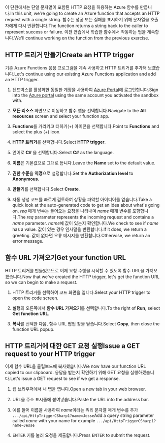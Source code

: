 <span data-ttu-id="5d7e1-101">이 단원에서는 단일 문자열이 포함된 HTTP 요청을 허용하는 Azure 함수를 만듭니다.</span><span class="sxs-lookup"><span data-stu-id="5d7e1-101">In this unit, we're going to create an Azure function that accepts an HTTP request with a single string.</span></span> <span data-ttu-id="5d7e1-102">함수는 성공 또는 실패를 표시하기 위해 문자열을 호출자에게 다시 반환합니다.</span><span class="sxs-lookup"><span data-stu-id="5d7e1-102">The function returns a string back to the caller to represent success or failure.</span></span> <span data-ttu-id="5d7e1-103">이전 연습에서 학습한 함수에서 작동하는 법을 계속합니다.</span><span class="sxs-lookup"><span data-stu-id="5d7e1-103">We'll continue working on the function from the previous exercise.</span></span>

## <a name="create-an-http-trigger"></a><span data-ttu-id="5d7e1-104">HTTP 트리거 만들기</span><span class="sxs-lookup"><span data-stu-id="5d7e1-104">Create an HTTP trigger</span></span>

<span data-ttu-id="5d7e1-105">기존 Azure Functions 응용 프로그램을 계속 사용하고 HTTP 트리거를 추가해 보겠습니다.</span><span class="sxs-lookup"><span data-stu-id="5d7e1-105">Let's continue using our existing Azure Functions application and add an HTTP trigger.</span></span>

1. <span data-ttu-id="5d7e1-106">샌드박스를 활성화한 동일한 계정을 사용하여 [Azure Portal](https://portal.azure.com/learn.docs.microsoft.com?azure-portal=true)에 로그인합니다.</span><span class="sxs-lookup"><span data-stu-id="5d7e1-106">Sign into the [Azure portal](https://portal.azure.com/learn.docs.microsoft.com?azure-portal=true) using the same account you activated the sandbox with.</span></span>

1. <span data-ttu-id="5d7e1-107">**모든 리소스** 화면으로 이동하고 함수 앱을 선택합니다.</span><span class="sxs-lookup"><span data-stu-id="5d7e1-107">Navigate to the **All resources** screen and select your function app.</span></span>

1. <span data-ttu-id="5d7e1-108">**Functions**를 가리키고 더하기(+) 아이콘을 선택합니다.</span><span class="sxs-lookup"><span data-stu-id="5d7e1-108">Point to **Functions** and select the plus (+) icon.</span></span>

1. <span data-ttu-id="5d7e1-109">**HTTP 트리거**를 선택합니다.</span><span class="sxs-lookup"><span data-stu-id="5d7e1-109">Select **HTTP trigger**.</span></span>

1. <span data-ttu-id="5d7e1-110">언어로 **C#** 을 선택합니다.</span><span class="sxs-lookup"><span data-stu-id="5d7e1-110">Select **C#** as the language.</span></span>

1. <span data-ttu-id="5d7e1-111">**이름**은 기본값으로 그대로 둡니다.</span><span class="sxs-lookup"><span data-stu-id="5d7e1-111">Leave the **Name** set to the default value.</span></span>

1. <span data-ttu-id="5d7e1-112">**권한 수준**을 **익명**으로 설정합니다.</span><span class="sxs-lookup"><span data-stu-id="5d7e1-112">Set the **Authorization level** to **Anonymous**.</span></span>

1. <span data-ttu-id="5d7e1-113">**만들기**를 선택합니다.</span><span class="sxs-lookup"><span data-stu-id="5d7e1-113">Select **Create**.</span></span>

1. <span data-ttu-id="5d7e1-114">자동 생성 코드를 빠르게 검토하여 상황을 파악할 아이디어를 얻습니다.</span><span class="sxs-lookup"><span data-stu-id="5d7e1-114">Take a quick look at the auto-generated code to get an idea about what's going on.</span></span> <span data-ttu-id="5d7e1-115">*req* 매개 변수는 들어오는 요청을 나타내며 *name* 매개 변수를 포함합니다.</span><span class="sxs-lookup"><span data-stu-id="5d7e1-115">The *req* parameter represents the incoming request and contains a *name* parameter.</span></span> <span data-ttu-id="5d7e1-116">*name*에 값이 있는지 확인합니다.</span><span class="sxs-lookup"><span data-stu-id="5d7e1-116">We check to see if *name* has a value.</span></span> <span data-ttu-id="5d7e1-117">값이 있는 경우 인사말을 반환합니다.</span><span class="sxs-lookup"><span data-stu-id="5d7e1-117">If it does, we return a greeting.</span></span> <span data-ttu-id="5d7e1-118">값이 없다면 오류 메시지를 반환합니다.</span><span class="sxs-lookup"><span data-stu-id="5d7e1-118">Otherwise, we return an error message.</span></span>

## <a name="get-your-function-url"></a><span data-ttu-id="5d7e1-119">함수 URL 가져오기</span><span class="sxs-lookup"><span data-stu-id="5d7e1-119">Get your function URL</span></span>

<span data-ttu-id="5d7e1-120">HTTP 트리거를 만들었으므로 이제 요청 수행을 시작할 수 있도록 함수 URL을 가져오겠습니다.</span><span class="sxs-lookup"><span data-stu-id="5d7e1-120">Now that we've created the HTTP trigger, let's get the function URL so we can begin to make a request.</span></span>

1. <span data-ttu-id="5d7e1-121">HTTP 트리거를 선택하여 코드 화면을 엽니다.</span><span class="sxs-lookup"><span data-stu-id="5d7e1-121">Select your HTTP trigger to open the code screen.</span></span>

1. <span data-ttu-id="5d7e1-122">**실행**의 오른쪽에서 **함수 URL 가져오기**를 선택합니다.</span><span class="sxs-lookup"><span data-stu-id="5d7e1-122">To the right of **Run**, select **Get function URL**.</span></span>

1. <span data-ttu-id="5d7e1-123">**복사**를 선택한 다음, 함수 URL 팝업 창을 닫습니다.</span><span class="sxs-lookup"><span data-stu-id="5d7e1-123">Select **Copy**, then close the function URL popup.</span></span>

## <a name="issue-a-get-request-to-your-http-trigger"></a><span data-ttu-id="5d7e1-124">HTTP 트리거에 대한 GET 요청 실행</span><span class="sxs-lookup"><span data-stu-id="5d7e1-124">Issue a GET request to your HTTP trigger</span></span>

<span data-ttu-id="5d7e1-125">이제 함수 URL을 클립보드에 복사했습니다.</span><span class="sxs-lookup"><span data-stu-id="5d7e1-125">We now have our function URL copied to our clipboard.</span></span> <span data-ttu-id="5d7e1-126">응답을 받는지 확인하기 위해 GET 요청을 실행하겠습니다.</span><span class="sxs-lookup"><span data-stu-id="5d7e1-126">Let's issue a GET request to see if we get a response.</span></span>

1. <span data-ttu-id="5d7e1-127">웹 브라우저에서 새 탭을 엽니다.</span><span class="sxs-lookup"><span data-stu-id="5d7e1-127">Open a new tab in your web browser.</span></span>

1. <span data-ttu-id="5d7e1-128">URL을 주소 표시줄에 붙여넣습니다.</span><span class="sxs-lookup"><span data-stu-id="5d7e1-128">Paste the URL into the address bar.</span></span>

1. <span data-ttu-id="5d7e1-129">예를 들어 이름을 사용하여 *name*이라는 쿼리 문자열 매개 변수를 추가 `.../api/HttpTriggerCSharp1?name=Jesse`</span><span class="sxs-lookup"><span data-stu-id="5d7e1-129">Add a query string parameter called *name* with your name for example `.../api/HttpTriggerCSharp1?name=Jesse`</span></span>

1. <span data-ttu-id="5d7e1-130"><kbd>ENTER</kbd> 키를 눌러 요청을 제출합니다.</span><span class="sxs-lookup"><span data-stu-id="5d7e1-130">Press <kbd>ENTER</kbd> to submit the request.</span></span>
